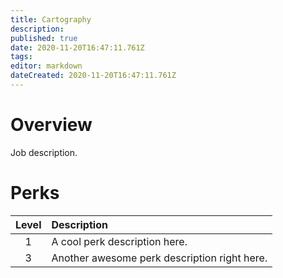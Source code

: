 ```yaml
---
title: Cartography
description: 
published: true
date: 2020-11-20T16:47:11.761Z
tags: 
editor: markdown
dateCreated: 2020-11-20T16:47:11.761Z
---
```


# Overview
Job description.
# Perks
| Level | Description |
|:-:|:-|
|1| A cool perk description here. |
|3| Another awesome perk description right here. |